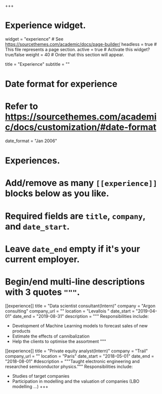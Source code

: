 +++
# Experience widget.
widget = "experience"  # See https://sourcethemes.com/academic/docs/page-builder/
headless = true  # This file represents a page section.
active = true  # Activate this widget? true/false
weight = 40  # Order that this section will appear.

title = "Experience"
subtitle = ""

# Date format for experience
#   Refer to https://sourcethemes.com/academic/docs/customization/#date-format
date_format = "Jan 2006"

# Experiences.
#   Add/remove as many `[[experience]]` blocks below as you like.
#   Required fields are `title`, `company`, and `date_start`.
#   Leave `date_end` empty if it's your current employer.
#   Begin/end multi-line descriptions with 3 quotes `"""`.
[[experience]]
  title = "Data scientist consultant(Intern)"
  company = "Argon consulting"
  company_url = ""
  location = "Levallois "
  date_start = "2019-04-01"
  date_end = "2019-08-31"
  description = """
  Responsibilities include:
  
  * Development of Machine Learning models to forecast sales of new products
  * Estimate the effects of cannibalization
  * Help the clients to optimise the assortment
  """

[[experience]]
  title = "Private equity analyst(Intern)"
  company = "Trail"
  company_url = ""
  location = "Paris"
  date_start = "2018-05-01"
  date_end = "2018-08-01"
  #description = """Taught electronic engineering and researched semiconductor physics."""
  Responsibilities include:
  
  * Studies of target companies
  * Participation in modelling and the valuation of companies (LBO modelling ...)
+++
